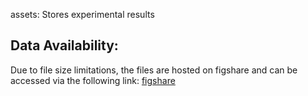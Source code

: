 assets: Stores experimental results

## Data Availability:
Due to file size limitations, the files are hosted on figshare and can be accessed via the following link:
[figshare](https://doi.org/10.6084/m9.figshare.29322500)
